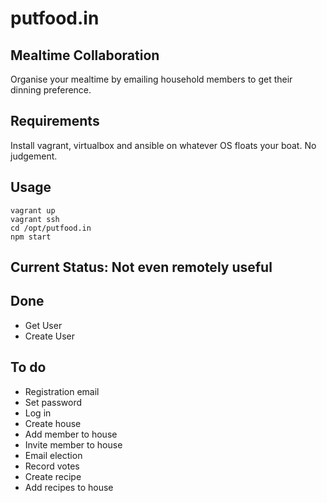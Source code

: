 # putfood.in
## Mealtime Collaboration

Organise your mealtime by emailing household members to get their dinning preference.

## Requirements

Install vagrant, virtualbox and ansible on whatever OS floats your boat. No judgement.

## Usage

```
vagrant up
vagrant ssh
cd /opt/putfood.in
npm start
```

## Current Status: Not even remotely useful

## Done

- Get User
- Create User

## To do

- Registration email
- Set password
- Log in
- Create house
- Add member to house
- Invite member to house
- Email election
- Record votes
- Create recipe
- Add recipes to house
